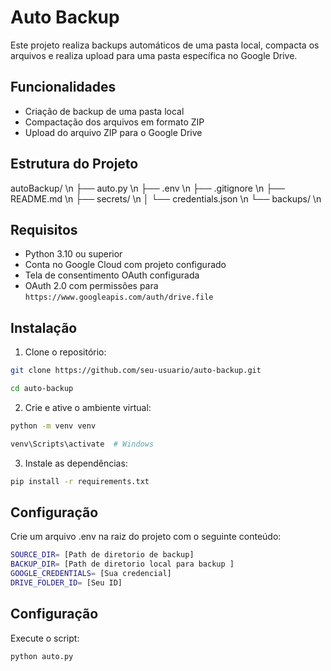 # Auto Backup

Este projeto realiza backups automáticos de uma pasta local, compacta os arquivos e realiza upload para uma pasta específica no Google Drive.

## Funcionalidades

- Criação de backup de uma pasta local
- Compactação dos arquivos em formato ZIP
- Upload do arquivo ZIP para o Google Drive

## Estrutura do Projeto

autoBackup/ \n
├── auto.py \n
├── .env \n
├── .gitignore \n
├── README.md \n
├── secrets/ \n
│ └── credentials.json \n
└── backups/ \n

## Requisitos

- Python 3.10 ou superior
- Conta no Google Cloud com projeto configurado
- Tela de consentimento OAuth configurada
- OAuth 2.0 com permissões para `https://www.googleapis.com/auth/drive.file`

## Instalação

1. Clone o repositório:
   
```bash
git clone https://github.com/seu-usuario/auto-backup.git

cd auto-backup
```

2. Crie e ative o ambiente virtual:

```bash
python -m venv venv

venv\Scripts\activate  # Windows
```


3. Instale as dependências:
   
```bash
pip install -r requirements.txt
```

## Configuração

Crie um arquivo .env na raiz do projeto com o seguinte conteúdo:

```bash
SOURCE_DIR= [Path de diretorio de backup]
BACKUP_DIR= [Path de diretorio local para backup ]
GOOGLE_CREDENTIALS= [Sua credencial]
DRIVE_FOLDER_ID= [Seu ID]
```

## Configuração

Execute o script:

```bash
python auto.py
```




